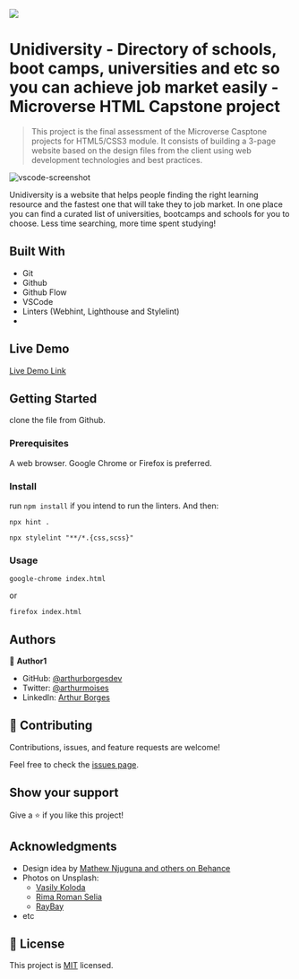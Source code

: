 ![](https://img.shields.io/badge/Microverse-blueviolet)

# Unidiversity - Directory of schools, boot camps, universities and etc so you can achieve job market easily - Microverse HTML Capstone project

> This project is the final assessment of the Microverse Casptone projects for HTML5/CSS3 module. It consists of building a 3-page website based on the design files from the client using web development technologies and best practices.

![vscode-screenshot](./vscode-screenshot-hello-world.png)

Unidiversity is a website that helps people finding the right learning resource and the fastest one that will take they to job market. In one place you can find a curated list of universities, bootcamps and schools for you to choose. Less time searching, more time spent studying!

## Built With

- Git
- Github
- Github Flow
- VSCode
- Linters (Webhint, Lighthouse and Stylelint)
-


## Live Demo

[Live Demo Link](https://arthurborgesdev.github.io/unidiversity)


## Getting Started

clone the file from Github.

### Prerequisites

A web browser. Google Chrome or Firefox is preferred.

### Install

run `npm install` if you intend to run the linters. And then:

`npx hint .`

`npx stylelint "**/*.{css,scss}"`

### Usage

`google-chrome index.html`

or 

`firefox index.html`

## Authors

👤 **Author1**

- GitHub: [@arthurborgesdev](https://github.com/arthurborgesdev)
- Twitter: [@arthurmoises](https://twitter.com/arthurmoises)
- LinkedIn: [Arthur Borges](https://linkedin.com/in/arthurmoises)

## 🤝 Contributing

Contributions, issues, and feature requests are welcome!

Feel free to check the [issues page](https://github.com/arthurborgesdev/unidiversity/issues).

## Show your support

Give a ⭐️ if you like this project!

## Acknowledgments

- Design idea by [Mathew Njuguna and others on Behance](https://www.behance.net/mathewnjuguna)
- Photos on Unsplash:
  - [Vasily Koloda](https://unsplash.com/@napr0tiv)
  - [Rima Roman Selia](https://unsplash.com/@sxy_selia)
  - [RayBay](https://unsplash.com/@raybay)
- etc

## 📝 License

This project is [MIT](./LICENSE) licensed.